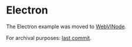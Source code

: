 # Electron

The Electron example was moved to [WebVINode](../WebVINode/).

For archival purposes: [last commit](https://github.com/rajsite/webvi-experiments/tree/8e1f526e3b070df6df6d9f9fcc0f9b8d9d4003e3/Electron).
